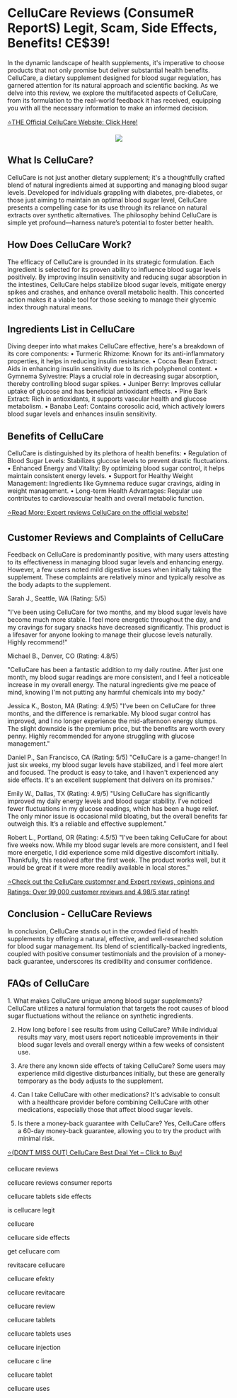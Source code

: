 <h1>CelluCare Reviews (ConsumeR ReportS) Legit, Scam, Side Effects, Benefits! CE$39!</h1>

In the dynamic landscape of health supplements, it's imperative to choose products that not only promise but deliver substantial health benefits. CelluCare, a dietary supplement designed for blood sugar regulation, has garnered attention for its natural approach and scientific backing. As we delve into this review, we explore the multifaceted aspects of CelluCare, from its formulation to the real-world feedback it has received, equipping you with all the necessary information to make an informed decision.

[⭐️THE Official CelluCare Website: Click Here!](https://bd1ee1mpni1n-sf1pioqq-0461.hop.clickbank.net/?&traffic_source=ferantop)

<center><a href="[https://cutt.ly/YeorcNue](https://bd1ee1mpni1n-sf1pioqq-0461.hop.clickbank.net/?&traffic_source=ferantop)" rel="nofollow" data-target="animated-image.originalLink"><img src="https://www.bellevuereporter.com/wp-content/uploads/2024/07/36899277_web1_M1_BIR20240718_CelluCare-Teaser-copy-570x355.jpg" data-canonical-src="https://www.bellevuereporter.com/wp-content/uploads/2024/07/36899277_web1_M1_BIR20240718_CelluCare-Teaser-copy-570x355.jpg" style="max-width: 100%; display: inline-block;" data-target="animated-image.originalImage"></a></center>

<h2>What Is CelluCare?</h2>

CelluCare is not just another dietary supplement; it's a thoughtfully crafted blend of natural ingredients aimed at supporting and managing blood sugar levels. Developed for individuals grappling with diabetes, pre-diabetes, or those just aiming to maintain an optimal blood sugar level, CelluCare presents a compelling case for its use through its reliance on natural extracts over synthetic alternatives. The philosophy behind CelluCare is simple yet profound—harness nature’s potential to foster better health.

<h2>How Does CelluCare Work?</h2>

The efficacy of CelluCare is grounded in its strategic formulation. Each ingredient is selected for its proven ability to influence blood sugar levels positively. By improving insulin sensitivity and reducing sugar absorption in the intestines, CelluCare helps stabilize blood sugar levels, mitigate energy spikes and crashes, and enhance overall metabolic health. This concerted action makes it a viable tool for those seeking to manage their glycemic index through natural means.

<h2>Ingredients List in CelluCare</h2>

Diving deeper into what makes CelluCare effective, here's a breakdown of its core components:
•	Turmeric Rhizome: Known for its anti-inflammatory properties, it helps in reducing insulin resistance.
•	Cocoa Bean Extract: Aids in enhancing insulin sensitivity due to its rich polyphenol content.
•	Gymnema Sylvestre: Plays a crucial role in decreasing sugar absorption, thereby controlling blood sugar spikes.
•	Juniper Berry: Improves cellular uptake of glucose and has beneficial antioxidant effects.
•	Pine Bark Extract: Rich in antioxidants, it supports vascular health and glucose metabolism.
•	Banaba Leaf: Contains corosolic acid, which actively lowers blood sugar levels and enhances insulin sensitivity.

<h2>Benefits of CelluCare</h2>

CelluCare is distinguished by its plethora of health benefits:
•	Regulation of Blood Sugar Levels: Stabilizes glucose levels to prevent drastic fluctuations.
•	Enhanced Energy and Vitality: By optimizing blood sugar control, it helps maintain consistent energy levels.
•	Support for Healthy Weight Management: Ingredients like Gymnema reduce sugar cravings, aiding in weight management.
•	Long-term Health Advantages: Regular use contributes to cardiovascular health and overall metabolic function.

[⭐️Read More: Expert reviews CelluCare on the official website!](https://bd1ee1mpni1n-sf1pioqq-0461.hop.clickbank.net/?&traffic_source=ferantop)

<h2>Customer Reviews and Complaints of CelluCare</h2>

Feedback on CelluCare is predominantly positive, with many users attesting to its effectiveness in managing blood sugar levels and enhancing energy. However, a few users noted mild digestive issues when initially taking the supplement. These complaints are relatively minor and typically resolve as the body adapts to the supplement.

Sarah J., Seattle, WA (Rating: 5/5)

"I've been using CelluCare for two months, and my blood sugar levels have become much more stable. I feel more energetic throughout the day, and my cravings for sugary snacks have decreased significantly. This product is a lifesaver for anyone looking to manage their glucose levels naturally. Highly recommend!"

Michael B., Denver, CO (Rating: 4.8/5)

"CelluCare has been a fantastic addition to my daily routine. After just one month, my blood sugar readings are more consistent, and I feel a noticeable increase in my overall energy. The natural ingredients give me peace of mind, knowing I'm not putting any harmful chemicals into my body."

Jessica K., Boston, MA (Rating: 4.9/5)
"I’ve been on CelluCare for three months, and the difference is remarkable. My blood sugar control has improved, and I no longer experience the mid-afternoon energy slumps. The slight downside is the premium price, but the benefits are worth every penny. Highly recommended for anyone struggling with glucose management."

Daniel P., San Francisco, CA (Rating: 5/5)
"CelluCare is a game-changer! In just six weeks, my blood sugar levels have stabilized, and I feel more alert and focused. The product is easy to take, and I haven't experienced any side effects. It's an excellent supplement that delivers on its promises."

Emily W., Dallas, TX (Rating: 4.9/5)
"Using CelluCare has significantly improved my daily energy levels and blood sugar stability. I’ve noticed fewer fluctuations in my glucose readings, which has been a huge relief. The only minor issue is occasional mild bloating, but the overall benefits far outweigh this. It’s a reliable and effective supplement."

Robert L., Portland, OR (Rating: 4.5/5)
"I've been taking CelluCare for about five weeks now. While my blood sugar levels are more consistent, and I feel more energetic, I did experience some mild digestive discomfort initially. Thankfully, this resolved after the first week. The product works well, but it would be great if it were more readily available in local stores."

[⭐️Check out the CelluCare customner and Expert reviews, opinions and Ratings: Over 99,000 customer reviews and 4.98/5 star rating!](https://bd1ee1mpni1n-sf1pioqq-0461.hop.clickbank.net/?&traffic_source=ferantop)

<h2>Conclusion - CelluCare Reviews</h2>

In conclusion, CelluCare stands out in the crowded field of health supplements by offering a natural, effective, and well-researched solution for blood sugar management. Its blend of scientifically-backed ingredients, coupled with positive consumer testimonials and the provision of a money-back guarantee, underscores its credibility and consumer confidence.

<h2>FAQs of CelluCare</h2>
1.	What makes CelluCare unique among blood sugar supplements? CelluCare utilizes a natural formulation that targets the root causes of blood sugar fluctuations without the reliance on synthetic ingredients.

2.	How long before I see results from using CelluCare? While individual results may vary, most users report noticeable improvements in their blood sugar levels and overall energy within a few weeks of consistent use.

3.	Are there any known side effects of taking CelluCare? Some users may experience mild digestive disturbances initially, but these are generally temporary as the body adjusts to the supplement.

4.	Can I take CelluCare with other medications? It's advisable to consult with a healthcare provider before combining CelluCare with other medications, especially those that affect blood sugar levels.

5.	Is there a money-back guarantee with CelluCare? Yes, CelluCare offers a 60-day money-back guarantee, allowing you to try the product with minimal risk.

[⭐️(DON’T MISS OUT) CelluCare Best Deal Yet – Click to Buy!](https://bd1ee1mpni1n-sf1pioqq-0461.hop.clickbank.net/?&traffic_source=ferantop)



cellucare reviews

cellucare reviews consumer reports

cellucare tablets side effects

is cellucare legit

cellucare

cellucare side effects

get cellucare com

revitacare cellucare

cellucare efekty

cellucare revitacare

cellucare review

cellucare tablets

cellucare tablets uses

cellucare injection

cellucare c line

cellucare tablet

cellucare uses
